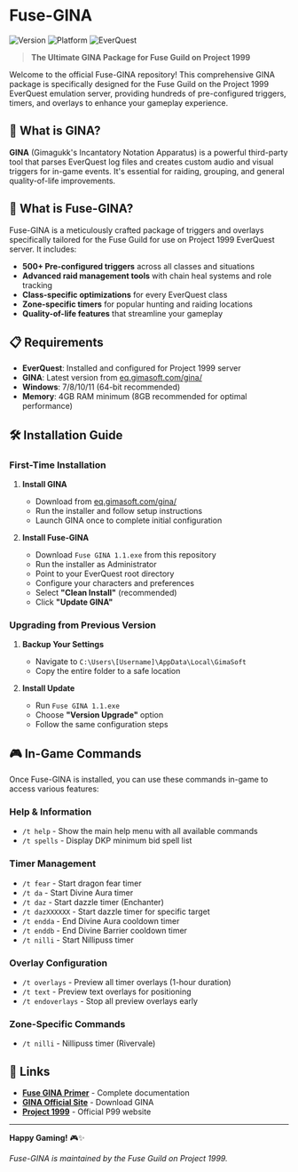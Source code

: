 # Fuse-GINA

![Version](https://img.shields.io/badge/version-1.1-blue)
![Platform](https://img.shields.io/badge/platform-Windows-lightgrey)
![EverQuest](https://img.shields.io/badge/EverQuest-Project%201999-blue)

> **The Ultimate GINA Package for Fuse Guild on Project 1999**

Welcome to the official Fuse-GINA repository! This comprehensive GINA package is specifically designed for the Fuse Guild on the Project 1999 EverQuest emulation server, providing hundreds of pre-configured triggers, timers, and overlays to enhance your gameplay experience.

## 📖 What is GINA?

**GINA** (Gimagukk's Incantatory Notation Apparatus) is a powerful third-party tool that parses EverQuest log files and creates custom audio and visual triggers for in-game events. It's essential for raiding, grouping, and general quality-of-life improvements.

## 🎯 What is Fuse-GINA?

Fuse-GINA is a meticulously crafted package of triggers and overlays specifically tailored for the Fuse Guild for use on Project 1999 EverQuest server. It includes:

- **500+ Pre-configured triggers** across all classes and situations
- **Advanced raid management tools** with chain heal systems and role tracking
- **Class-specific optimizations** for every EverQuest class
- **Zone-specific timers** for popular hunting and raiding locations
- **Quality-of-life features** that streamline your gameplay

## 📋 Requirements

- **EverQuest**: Installed and configured for Project 1999 server
- **GINA**: Latest version from [eq.gimasoft.com/gina/](https://eq.gimasoft.com/gina/)
- **Windows**: 7/8/10/11 (64-bit recommended)
- **Memory**: 4GB RAM minimum (8GB recommended for optimal performance)

## 🛠️ Installation Guide

### **First-Time Installation**

1. **Install GINA**
   - Download from [eq.gimasoft.com/gina/](https://eq.gimasoft.com/gina/)
   - Run the installer and follow setup instructions
   - Launch GINA once to complete initial configuration

2. **Install Fuse-GINA**
   - Download `Fuse GINA 1.1.exe` from this repository
   - Run the installer as Administrator
   - Point to your EverQuest root directory
   - Configure your characters and preferences
   - Select **"Clean Install"** (recommended)
   - Click **"Update GINA"**

### **Upgrading from Previous Version**

1. **Backup Your Settings**
   - Navigate to `C:\Users\[Username]\AppData\Local\GimaSoft`
   - Copy the entire folder to a safe location

2. **Install Update**
   - Run `Fuse GINA 1.1.exe`
   - Choose **"Version Upgrade"** option
   - Follow the same configuration steps

## 🎮 In-Game Commands

Once Fuse-GINA is installed, you can use these commands in-game to access various features:

### **Help & Information**
- `/t help` - Show the main help menu with all available commands
- `/t spells` - Display DKP minimum bid spell list

### **Timer Management**
- `/t fear` - Start dragon fear timer
- `/t da` - Start Divine Aura timer
- `/t daz` - Start dazzle timer (Enchanter)
- `/t dazXXXXXX` - Start dazzle timer for specific target
- `/t endda` - End Divine Aura cooldown timer
- `/t enddb` - End Divine Barrier cooldown timer
- `/t nilli` - Start Nillipuss timer

### **Overlay Configuration**
- `/t overlays` - Preview all timer overlays (1-hour duration)
- `/t text` - Preview text overlays for positioning
- `/t endoverlays` - Stop all preview overlays early

### **Zone-Specific Commands**
- `/t nilli` - Nillipuss timer (Rivervale)

## 🔗 Links

- **[Fuse GINA Primer](https://bit.ly/4iLin7h)** - Complete documentation
- **[GINA Official Site](https://eq.gimasoft.com/gina/)** - Download GINA
- **[Project 1999](https://www.project1999.com/)** - Official P99 website

---

**Happy Gaming!** 🎮✨

*Fuse-GINA is maintained by the Fuse Guild on Project 1999.*
